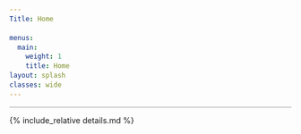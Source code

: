 ```yaml
---
Title: Home

menus:
  main:
    weight: 1
    title: Home
layout: splash
classes: wide
---
```

<div class="wrapper">
  <div id="map" class="leafmap" style="border: 1px solid #ccc"></div>
  <div id="slider"></div>
</div>

<script type="text/javascript" src="assets/GeoJSON/WesternInterconnection.js"></script>
<script type="text/javascript" src="assets/GeoJSON/TexasInterconnection.js"></script>
<script type="text/javascript" src="assets/GeoJSON/NordicGrid.js"></script>
<script type="text/javascript" src="assets/GeoJSON/Russian.js"></script>
<script type="text/javascript" src="assets/GeoJSON/Baltic.js"></script>
<script type="text/javascript" src="assets/GeoJSON/NationalGrid.js"></script>
<script type="text/javascript" src="assets/GeoJSON/ContinentalEurope.js"></script>
<script type="text/javascript" src="assets/GeoJSON/Irish.js"></script>
<script type="text/javascript" src="assets/GeoJSON/Iceland.js"></script>
<script type="text/javascript" src="assets/GeoJSON/Faroe.js"></script>
<script type="text/javascript" src="assets/GeoJSON/Mallorca.js"></script>
<script type="text/javascript" src="assets/GeoJSON/GranCanaria.js"></script>
<script type="text/javascript" src="assets/GeoJSON/SouthAfrica.js"></script>
<script type="text/javascript" src="assets/GeoJSON/Japan.js"></script>

<script src="assets/locations/locations.js"></script>

<script>
fetch('https://jsonplaceholder.typicode.com/todos/1')
  .then(response => response.json())
  .then(data => {
    console.log(data)
    const years = {
  "2011": L.layerGroup(),
  "2012": L.layerGroup(),
  "2013": L.layerGroup(),
  "2014": L.layerGroup(),
  "2015": L.layerGroup(),
  "2016": L.layerGroup(),
  "2017": L.layerGroup(),
  "2018": L.layerGroup(),
  "2019": L.layerGroup(),
  "2020": L.layerGroup(),
  "2021": L.layerGroup(),
  "2022": L.layerGroup(),
  "2023": L.layerGroup(),
  "2024": L.layerGroup()
};
    })
  .catch(error => console.error('Error:', error));

var basemap = L.tileLayer('https://{s}.tile.openstreetmap.org/{z}/{x}/{y}.png', {
    'attribution': '&copy; <a href="https://osmlab.github.io/attribution-mark/copyright/?name={{ site.title }}">OpenStreetMap</a> contributors, <a href="https://creativecommons.org/licenses/by-sa/2.0/">CC-BY-SA</a>, Made with <a href="https://www.naturalearthdata.com/">Natural Earth</a>',
    'minZoom': 2,
    'maxZoom': 19
  });


var LeafIcon = L.Icon.extend({
    options: {
        iconUrl: 'assets/js/images/marker-icon.png',
        shadowUrl: 'assets/js/images/marker-shadow.png',
        iconSize:    [25, 41],
    		iconAnchor:  [12, 41],
    		popupAnchor: [1, -34],
    		tooltipAnchor: [16, -28],
    		shadowSize:  [41, 41]
    }
});

var blueIcon = new LeafIcon(),
    greenIcon = new LeafIcon({iconUrl: 'assets/js/images/marker-icon-green.png'}),
    purpleIcon = new LeafIcon({iconUrl: 'assets/js/images/marker-icon-purple.png'}),
    greenpurpleIcon = new LeafIcon({iconUrl: 'assets/js/images/marker-icon-green-purple.png'}),
    bluepurpleIcon = new LeafIcon({iconUrl: 'assets/js/images/marker-icon-blue-purple.png'}),
    greenblueIcon = new LeafIcon({iconUrl: 'assets/js/images/marker-icon-green-blue.png'}),
    yellowIcon = new LeafIcon({iconUrl: 'assets/js/images/marker-icon-yellow.png'});

var yellowTarget = L.icon({
    iconUrl: 'assets/js/images/marker-target-yellow.png',
    shadowUrl: 'assets/js/images/marker-target-shadow.png',
		iconSize:    [25, 25],
		iconAnchor:  [12, 12],
		popupAnchor: [1, -14],
		tooltipAnchor: [16, -28],
		shadowSize:  [27, 27]
});

const colIcons = {
    "Blue": blueIcon,
    "Green": greenIcon,
    "Purple": purpleIcon,
    "GreenPurple": greenpurpleIcon,
    "BluePurple": bluepurpleIcon,
    "GreenBlue": greenblueIcon,
    "Yellow": yellowIcon,
    "YellowTarget": yellowTarget
};

// Deploy  

var map = L.map('map', {
  'center': [35, -5],
  'zoom': 2,
  'layers': [basemap]
});

// GeoJSONs

L.geoJson(WesternInterconnectionGeo, {style: style, onEachFeature: mouseOverFeature}).addTo(map);
L.geoJson(TexasInterconnectionGeo, {style: style, onEachFeature: mouseOverFeature}).addTo(map);
L.geoJson(NordicGridGeo, {style: style, onEachFeature: mouseOverFeature}).addTo(map);
L.geoJson(RussianGeo, {style: style, onEachFeature: mouseOverFeature}).addTo(map);
L.geoJson(BalticGeo, {style: style, onEachFeature: mouseOverFeature}).addTo(map);
L.geoJson(NationalGridGeo, {style: style, onEachFeature: mouseOverFeature}).addTo(map);
L.geoJson(ContinentalEuropeGeo, {style: style, onEachFeature: mouseOverFeature}).addTo(map);
L.geoJson(IrishGeo, {style: style, onEachFeature: mouseOverFeature}).addTo(map);
L.geoJson(IcelandGeo, {style: style, onEachFeature: mouseOverFeature}).addTo(map);
L.geoJson(FaroeGeo, {style: style, onEachFeature: mouseOverFeature}).addTo(map);
L.geoJson(MallorcaGeo, {style: style, onEachFeature: mouseOverFeature}).addTo(map);
L.geoJson(GranCanariaGeo, {style: style, onEachFeature: mouseOverFeature}).addTo(map);
L.geoJson(SouthAfricaGeo, {style: style, onEachFeature: mouseOverFeature}).addTo(map);
L.geoJson(JapanGeo, {style: style, onEachFeature: mouseOverFeature}).addTo(map);



L.geoJSON(locations, {
    onEachFeature: iconBindPopup,
}).addTo(map);

function iconBindPopup(feature, layer) {
    layer.options['start_date'] = feature.properties.start_date;
    layer.options['end_date'] = feature.properties.end_date;
    if (feature.properties && feature.properties.location) {
        layer.bindPopup(feature.properties.logo + feature.properties.location);
    };
    if (feature.properties.icon) {
        layer.setIcon(colIcons[feature.properties.icon]);
    };
    Object.keys(years).forEach(function (item, index) {
      if (layer.options.start_date <= parseInt(item) && layer.options.end_date >= parseInt(item)) {
        layer.addTo(years[item]);
      };
    });
}


var SynchMeasurements = [[[49.0,  8.4],[53.1,  8.2]], [[49.0,  8.4],[38.7, -9.1]], [[49.0,  8.4],[41.0, 28.9]]];
var SemiSynchMeasurements = [[[49.0,  8.4],[46.6,  21.0]],[[49.0,  8.4],[47.6,  17.6]]];
var SemiSynchMeasurementsNG = [[[63.126178, 15.205319],[66.353562, 19.323426]], [[63.126178, 15.205319],[58.310608, 14.511484]]];
var SemiSynchMeasurementsNGSTRONG = [[[59.350029, 18.070009],[57.689769, 11.973701]], [[59.350029, 18.070009],[55.711850, 13.210120]], [[59.350029, 18.070009],[65.617792, 22.135986]], [[59.350029, 18.070009],[61.494200, 23.780750]], [[59.350029, 18.070009],[60.186463, 24.829515]], [[59.350029, 18.070009],[63.419443, 10.401995]]];

years['2013'].addLayer(L.polyline(SemiSynchMeasurementsNGSTRONG, {color: 'purple', dashArray: '6', className: 'line-transition'}).bindPopup("Synchronous recordings from Gothenburg, Lund, Stockholm, and Luleå, Sweden, Tampere and Aalto, Finland, and Trondheim, Norway"))
years['2019'].addLayer(L.polyline(SynchMeasurements, {color: 'purple', className: 'line-transition'}).bindPopup("GPS-Synchronous recordings from Karlsruhe, Oldenburg, Lisbon, and Istanbul. Also: Békéscsaba and Győr, Hungary, yet not GPS synchronised."))
years['2019'].addLayer(L.polyline(SemiSynchMeasurements, {color: 'purple', dashArray: '6', className: 'line-transition'}).bindPopup("Measurements in Békéscsaba and Győr, Hungary, in the same time frame as between Karlsruhe, Oldenburg, Lisbon, and Istanbul."))
years['2020'].addLayer(L.polyline(SemiSynchMeasurementsNG, {color: 'gold', dashArray: '6', className: 'line-transition'}).bindPopup("Measurements in the north, middle, and south of Sweden. Locations are indicative, due to data protection."))

// Layers and layer control
// var LayerOfMap = { "<span style='color: black'><b>OpenStreetMap</b></span>": basemap};
// L.control.layers(LayerOfMap, years).addTo(map);

// PowerGrid Overlay
function style(feature) {
    return {
        fillColor: feature.colour,
        weight: 0,
        fillOpacity: 0.4
    };
}

var info = L.control();
info.onAdd = function (map) {
    this._div = L.DomUtil.create('div', 'info'); // create a div with a class "info"
    this.update();
    return this._div;
};
info.update = function (props) {
    this._div.innerHTML = '<h9>Synchronous Areas</h9><br />' +  (props ?
        '<b><h9>' + props.name + '</h9></b><br />'
        : '<h9>Hover over an area</h9>');
};

function mouseOverFeature(feature, layer) {
    layer.on({
        mouseover: function(e) {
        		var layer = e.target;
            info.update(layer.feature.properties);
        },
        mouseout: function(e) { info.update(); }
    });
}

var legend = L.control({position: 'bottomleft'});
legend.onAdd = function (map) {
    var div = L.DomUtil.create('div', 'info legend'),
        grades = [0, 10, 20, 50, 100, 200, 500, 1000],
        labels = [];
    div.innerHTML = '<img id="x" src="assets/js/images/marker-icon-purple.png" width="20" height="20"/>' + '<h9>  Synchronous Measurements</h9></br>' +
		'<img id="x" src="assets/js/images/marker-icon-green.png" width="20" height="20"/>' + '<h9>  Standalone Measurements</h9></br>' +
		'<img id="x" src="assets/js/images/marker-icon.png" width="20" height="20"/>' + '<h9>  TSO Open Data Measurements</h9></br>'+
		'<img id="x" src="assets/js/images/marker-icon-yellow.png" width="20" height="20"/>' + '/' + '<img id="x" src="assets/js/images/marker-target-yellow.png" width="30" height="30"/>' + '<h9>  Independent Measurements</h9>';
    return div;
};

legend.addTo(map);
info.addTo(map);

// Slider
var slider = document.getElementById('slider');
noUiSlider.create(slider, {
    start: [2011, 2025], // Handle start position
    connect: true, // Display a colored bar between the handles
    step: 1, // Steps shown, i.e., year by year
    behaviour: 'tap-drag', // Move handle on tap, bar is draggable
    range: { // Slider can select '0' to '100'
        'min': 2011,
        'max': 2025
    },
    pips: { // Show a scale with the slider
        mode: 'steps',
        density: 6,
    }
});

slider.noUiSlider.on('update', function (values, handle) {
    let new_times = slider.noUiSlider.get(true);
    Object.keys(years).forEach(function (item, index) {
      map.removeLayer(years[item]);
    });
    Object.keys(years).forEach(function (item, index) {
      if ( new_times[0] <= parseInt(item) && new_times[1] >= parseInt(item)) {
        map.addLayer(years[item]);
      };
    });
});


</script>



{% include_relative details.md %}
